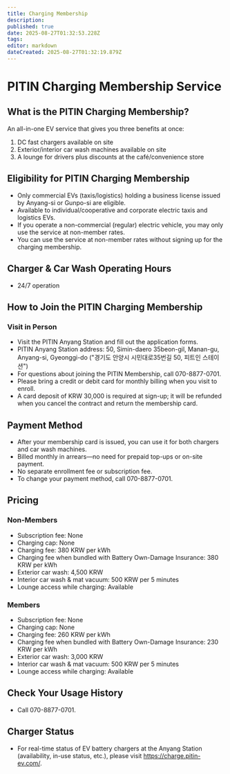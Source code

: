 ```yaml
---
title: Charging Membership
description: 
published: true
date: 2025-08-27T01:32:53.228Z
tags: 
editor: markdown
dateCreated: 2025-08-27T01:32:19.879Z
---
```


# PITIN Charging Membership Service

## What is the PITIN Charging Membership?

An all-in-one EV service that gives you three benefits at once:

1. DC fast chargers available on site
2. Exterior/interior car wash machines available on site
3. A lounge for drivers plus discounts at the café/convenience store

## Eligibility for PITIN Charging Membership

- Only commercial EVs (taxis/logistics) holding a business license issued by Anyang-si or Gunpo-si are eligible.
- Available to individual/cooperative and corporate electric taxis and logistics EVs.
- If you operate a non-commercial (regular) electric vehicle, you may only use the service at non-member rates.
- You can use the service at non-member rates without signing up for the charging membership.

## Charger & Car Wash Operating Hours

- 24/7 operation

## How to Join the PITIN Charging Membership

### Visit in Person

- Visit the PITIN Anyang Station and fill out the application forms.
- PITIN Anyang Station address: 50, Simin-daero 35beon-gil, Manan-gu, Anyang-si, Gyeonggi-do ("경기도 안양시 시민대로35번길 50, 피트인 스테이션")
- For questions about joining the PITIN Membership, call 070-8877-0701.
- Please bring a credit or debit card for monthly billing when you visit to enroll.
- A card deposit of KRW 30,000 is required at sign-up; it will be refunded when you cancel the contract and return the membership card.

## Payment Method

- After your membership card is issued, you can use it for both chargers and car wash machines.
- Billed monthly in arrears—no need for prepaid top-ups or on-site payment.
- No separate enrollment fee or subscription fee.
- To change your payment method, call 070-8877-0701.

## Pricing

### Non-Members

- Subscription fee: None
- Charging cap: None
- Charging fee: 380 KRW per kWh
- Charging fee when bundled with Battery Own-Damage Insurance: 380 KRW per kWh
- Exterior car wash: 4,500 KRW
- Interior car wash & mat vacuum: 500 KRW per 5 minutes
- Lounge access while charging: Available

### Members

- Subscription fee: None
- Charging cap: None
- Charging fee: 260 KRW per kWh
- Charging fee when bundled with Battery Own-Damage Insurance: 230 KRW per kWh
- Exterior car wash: 3,000 KRW
- Interior car wash & mat vacuum: 500 KRW per 5 minutes
- Lounge access while charging: Available

## Check Your Usage History

- Call 070-8877-0701.

## Charger Status

- For real-time status of EV battery chargers at the Anyang Station (availability, in-use status, etc.), please visit https://charge.pitin-ev.com/.
